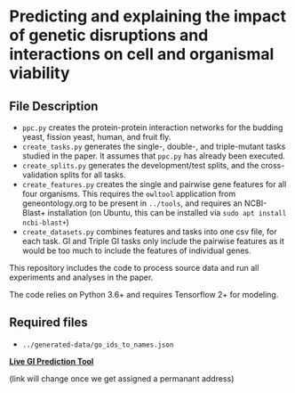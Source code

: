 # Predicting and explaining the impact of genetic disruptions and interactions on cell and organismal viability 


## File Description

- `ppc.py` creates the protein-protein interaction networks for the budding yeast, fission yeast, human, and fruit fly. 
- `create_tasks.py` generates the single-, double-, and triple-mutant tasks studied in the paper. It assumes that `ppc.py` has already been executed.
- `create_splits.py` generates the development/test splits, and the cross-validation splits for all tasks.
- `create_features.py` creates the single and pairwise gene features for all four organisms. This requires the `owltool` application from geneontology.org to be present in `../tools`, and requires an NCBI-Blast+ installation (on Ubuntu, this can be installed via `sudo apt install ncbi-blast+`)
- `create_datasets.py` combines features and tasks into one csv file, for each task. GI and Triple GI tasks only include the pairwise features as it would be too much to include the features of individual genes.

This repository includes the code to process source data and run all experiments and analyses in the paper. 

The code relies on Python 3.6+ and requires Tensorflow 2+ for modeling. 

## Required files
- `../generated-data/go_ids_to_names.json`


[**Live GI Prediction Tool**](http://ssdd.kisr.edu.kw/gi_pred/static/search_gi.html)

(link will change once we get assigned a permanant address)
